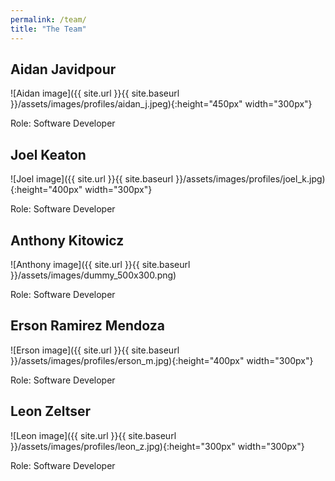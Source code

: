 ```yaml
---
permalink: /team/
title: "The Team"
---
```


## Aidan Javidpour

![Aidan image]({{ site.url }}{{ site.baseurl }}/assets/images/profiles/aidan_j.jpeg){:height="450px" width="300px"}

Role: Software Developer

<a href="https://www.linkedin.com/in/aidan-javidpour-7791a522a/"><i class='fab fa-fw fa-linkedin'></i></a>
<a href="https://github.com/aidanjavidpour"><i class='fab fa-fw fa-github-square'></i></a>


## Joel Keaton

![Joel image]({{ site.url }}{{ site.baseurl }}/assets/images/profiles/joel_k.jpg){:height="400px" width="300px"}

Role: Software Developer

<a href="https://www.linkedin.com/in/joel-keaton/"><i class='fab fa-fw fa-linkedin'></i></a>
<a href="https://www.github.com/jojojo8359"><i class='fab fa-fw fa-github-square'></i></a>


## Anthony Kitowicz

![Anthony image]({{ site.url }}{{ site.baseurl }}/assets/images/dummy_500x300.png)

Role: Software Developer

<!-- <a href="https://www.linkedin.com/"><i class='fab fa-fw fa-linkedin'></i></a>
<a href="https://www.github.com/"><i class='fab fa-fw fa-github-square'></i></a> -->


## Erson Ramirez Mendoza

![Erson image]({{ site.url }}{{ site.baseurl }}/assets/images/profiles/erson_m.jpg){:height="400px" width="300px"}

Role: Software Developer

<a href="https://www.linkedin.com/in/erson-ramirez-mendoza-7164022a0/"><i class='fab fa-fw fa-linkedin'></i></a>
<a href="https://github.com/ErsonRamirez21"><i class='fab fa-fw fa-github-square'></i></a>


## Leon Zeltser

![Leon image]({{ site.url }}{{ site.baseurl }}/assets/images/profiles/leon_z.jpg){:height="300px" width="300px"}

Role: Software Developer

<a href="https://www.linkedin.com/in/leon-zeltser-465354250/"><i class='fab fa-fw fa-linkedin'></i></a>
<a href="https://github.com/lzeltser"><i class='fab fa-fw fa-github-square'></i></a>
